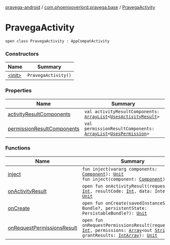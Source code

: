 [pravega-android](../../index.md) / [com.phoenixoverlord.pravega.base](../index.md) / [PravegaActivity](./index.md)

# PravegaActivity

`open class PravegaActivity : AppCompatActivity`

### Constructors

| Name | Summary |
|---|---|
| [&lt;init&gt;](-init-.md) | `PravegaActivity()` |

### Properties

| Name | Summary |
|---|---|
| [activityResultComponents](activity-result-components.md) | `val activityResultComponents: `[`ArrayList`](https://kotlinlang.org/api/latest/jvm/stdlib/kotlin.collections/-array-list/index.html)`<`[`UsesActivityResult`](../-uses-activity-result/index.md)`>` |
| [permissionResultComponents](permission-result-components.md) | `val permissionResultComponents: `[`ArrayList`](https://kotlinlang.org/api/latest/jvm/stdlib/kotlin.collections/-array-list/index.html)`<`[`UsesPermission`](../-uses-permission/index.md)`>` |

### Functions

| Name | Summary |
|---|---|
| [inject](inject.md) | `fun inject(vararg components: `[`Component`](../-component/index.md)`): `[`Unit`](https://kotlinlang.org/api/latest/jvm/stdlib/kotlin/-unit/index.html)<br>`fun inject(component: `[`Component`](../-component/index.md)`): `[`Unit`](https://kotlinlang.org/api/latest/jvm/stdlib/kotlin/-unit/index.html) |
| [onActivityResult](on-activity-result.md) | `open fun onActivityResult(requestCode: `[`Int`](https://kotlinlang.org/api/latest/jvm/stdlib/kotlin/-int/index.html)`, resultCode: `[`Int`](https://kotlinlang.org/api/latest/jvm/stdlib/kotlin/-int/index.html)`, data: Intent?): `[`Unit`](https://kotlinlang.org/api/latest/jvm/stdlib/kotlin/-unit/index.html) |
| [onCreate](on-create.md) | `open fun onCreate(savedInstanceState: Bundle?, persistentState: PersistableBundle?): `[`Unit`](https://kotlinlang.org/api/latest/jvm/stdlib/kotlin/-unit/index.html) |
| [onRequestPermissionsResult](on-request-permissions-result.md) | `open fun onRequestPermissionsResult(requestCode: `[`Int`](https://kotlinlang.org/api/latest/jvm/stdlib/kotlin/-int/index.html)`, permissions: `[`Array`](https://kotlinlang.org/api/latest/jvm/stdlib/kotlin/-array/index.html)`<out `[`String`](https://kotlinlang.org/api/latest/jvm/stdlib/kotlin/-string/index.html)`>, grantResults: `[`IntArray`](https://kotlinlang.org/api/latest/jvm/stdlib/kotlin/-int-array/index.html)`): `[`Unit`](https://kotlinlang.org/api/latest/jvm/stdlib/kotlin/-unit/index.html) |
